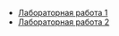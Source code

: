 - <a href="https://github.com/Nikola-Ver/WinApi-Events">Лабораторная работа 1</a>
- <a href="https://github.com/Nikola-Ver/WinApi-Table">Лабораторная работа 2</a>
